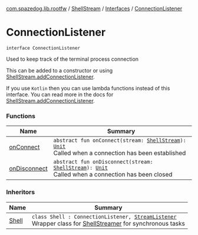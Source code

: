 [com.spazedog.lib.rootfw](../../../index.md) / [ShellStream](../../index.md) / [Interfaces](../index.md) / [ConnectionListener](.)

# ConnectionListener

`interface ConnectionListener`

Used to keep track of the terminal process connection

This can be added to a constructor or using [ShellStream.addConnectionListener](../../add-connection-listener.md).

If you use `Kotlin` then you can use lambda functions instead of this interface.
You can read more in the docs for [ShellStream.addConnectionListener](../../add-connection-listener.md).

### Functions

| Name | Summary |
|---|---|
| [onConnect](on-connect.md) | `abstract fun onConnect(stream: `[`ShellStream`](../../index.md)`): `[`Unit`](https://kotlinlang.org/api/latest/jvm/stdlib/kotlin/-unit/index.html)<br>Called when a connection has been established |
| [onDisconnect](on-disconnect.md) | `abstract fun onDisconnect(stream: `[`ShellStream`](../../index.md)`): `[`Unit`](https://kotlinlang.org/api/latest/jvm/stdlib/kotlin/-unit/index.html)<br>Called when a connection has been closed |

### Inheritors

| Name | Summary |
|---|---|
| [Shell](../../../-shell/index.md) | `class Shell : ConnectionListener, `[`StreamListener`](../-stream-listener/index.md)<br>Wrapper class for [ShellStreamer](#) for synchronous tasks |
